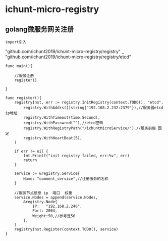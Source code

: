 # ichunt-micro-registry
## golang微服务网关注册

`import引入`

"github.com/ichunt2019/ichunt-micro-registry/registry"
_ "github.com/ichunt2019/ichunt-micro-registry/registry/etcd"



```
func main(){

    //服务注册
    register()

}
```




```
func register(){
	registryInst, err := registry.InitRegistry(context.TODO(), "etcd",
		registry.WithAddrs([]string{"192.168.2.232:2379"}),//服务器etcd ip地址
		registry.WithTimeout(time.Second),
		registry.WithPasswrod(""),//etcd密码
		registry.WithRegistryPath("/ichuntMicroService/"),//服务前缀 固定
		registry.WithHeartBeat(5),
	)

	if err != nil {
		fmt.Printf("init registry failed, err:%v", err)
		return
	}

	service := &registry.Service{
		Name: "comment_service",//注册服务的名称
	}

	//服务节点信息 ip  端口  权重
	service.Nodes = append(service.Nodes,
		&registry.Node{
			IP:   "192.168.2.246",
			Port: 2004,
			Weight:50,//参考是50
		},
	)
	registryInst.Register(context.TODO(), service)
}
```
